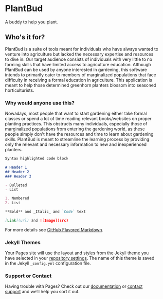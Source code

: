 # PlantBud
A buddy to help you plant.

## Who's it for?

PlantBud is a suite of tools meant for individuals who have always wanted to venture into agriculture but lacked the necessary expertise and resources to dive in. Our target audience consists of individuals with very little to no farming skills that have limited access to agriculture education. Although PlantBud can be used by anyone interested in gardening, this software intends to primarily cater to members of marginalized populations that face difficulty in receiving a formal education in agriculture. This application is meant to help those determined greenhorn planters blossom into seasoned horticulturists. 


### Why would anyone use this?

Nowadays, most people that want to start gardening either take formal classes or spend a lot of time reading relevant books/websites on proper planting practices. This obstructs many individuals, especially those of marginalized populations from entering the gardening world, as these people simply don't have the resources and time to learn about gardening skills. PlantBud is meant to streamline the learning process by providing only the relevant and necessary information to new and inexperienced planters. 

```markdown
Syntax highlighted code block

# Header 1
## Header 2
### Header 3

- Bulleted
- List

1. Numbered
2. List

**Bold** and _Italic_ and `Code` text

[Link](url) and ![Image](src)
```

For more details see [GitHub Flavored Markdown](https://guides.github.com/features/mastering-markdown/).

### Jekyll Themes

Your Pages site will use the layout and styles from the Jekyll theme you have selected in your [repository settings](https://github.com/vivi/plantbud/settings). The name of this theme is saved in the Jekyll `_config.yml` configuration file.

### Support or Contact

Having trouble with Pages? Check out our [documentation](https://help.github.com/categories/github-pages-basics/) or [contact support](https://github.com/contact) and we’ll help you sort it out.
